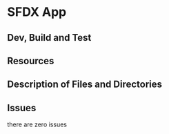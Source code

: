 # SFDX  App

## Dev, Build and Test


## Resources


## Description of Files and Directories


## Issues
there are zero issues


